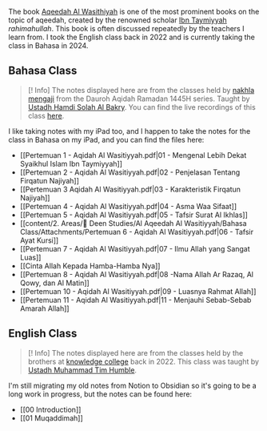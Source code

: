 The book [Aqeedah Al Wasithiyah](https://en.wikipedia.org/wiki/Al-Aqidah_Al-Waasitiyyah) is one of the most prominent books on the topic of aqeedah, created by the renowned scholar [Ibn Taymiyyah](https://en.wikipedia.org/wiki/Ibn_Taymiyya) *rahimahullah*. This book is often discussed repeatedly by the teachers I learn from. I took the English class back in 2022 and is currently taking the class in Bahasa in 2024.

## Bahasa Class
> [! Info]
> The notes displayed here are from the classes held by [nakhla mengaji](https://www.instagram.com/nakhlamengaji/?hl=en) from the Dauroh Aqidah Ramadan 1445H series. Taught by [Ustadh Hamdi Solah Al Bakry](https://www.instagram.com/hamdialbakry/). You can find the live recordings of this class [here](https://www.youtube.com/watch?v=igbZFRbJwQk&list=PLimUJP3KzR4_-H0NlLEfN9ilIJKA0Uz7m).

I like taking notes with my iPad too, and I happen to take the notes for the class in Bahasa on my iPad, and you can find the files here:

- [[Pertemuan 1 - Aqidah Al Wasitiyyah.pdf|01 - Mengenal Lebih Dekat Syaikhul Islam Ibn Taymiyyah]]
- [[Pertemuan 2 - Aqidah Al Wasitiyyah.pdf|02 - Penjelasan Tentang Firqatun Najiyah]]
- [[Pertemuan 3 Aqidah Al Wasitiyyah.pdf|03 - Karakteristik Firqatun Najiyah]]
- [[Pertemuan 4 - Aqidah Al Wasitiyyah.pdf|04 - Asma Waa Sifaat]]
- [[Pertemuan 5 - Aqidah Al Wasitiyyah.pdf|05 - Tafsir Surat Al Ikhlas]]
- [[content/2. Areas/🕋 Deen Studies/Al Aqeedah Al Wasitiyyah/Bahasa Class/Attachments/Pertemuan 6 - Aqidah Al Wasitiyyah.pdf|06 - Tafsir Ayat Kursi]]
- [[Pertemuan 7 - Aqidah Al Wasitiyyah.pdf|07 - Ilmu Allah yang Sangat Luas]]
- [[Cinta Allah Kepada Hamba-Hamba Nya]]
- [[Pertemuan 8 - Aqidah Al Wasitiyyah.pdf|08 -Nama Allah Ar Razaq, Al Qowy, dan Al Matin]]
- [[Pertemuan 10 - Aqidah Al Wasitiyyah.pdf|09 - Luasnya Rahmat Allah]]
- [[Pertemuan 11 - Aqidah Al Wasitiyyah.pdf|11 - Menjauhi Sebab-Sebab Amarah Allah]]

## English Class

> [! Info]
> The notes displayed here are from the classes held by the brothers at [knowledge college](https://www.knowledgecollegeonline.com) back in 2022. This class was taught by [Ustadh Muhammad Tim Humble](https://www.instagram.com/muhammadtimhumble/?hl=en).

I'm still migrating my old notes from Notion to Obsidian so it's going to be a long work in progress, but the notes can be found here:
- [[00 Introduction]]
- [[01 Muqaddimah]]